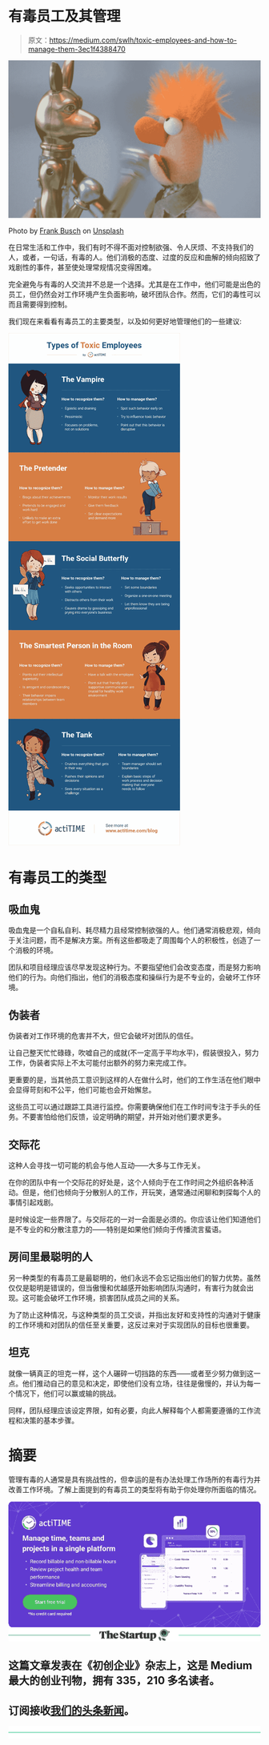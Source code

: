 # 有毒员工及其管理

> 原文：<https://medium.com/swlh/toxic-employees-and-how-to-manage-them-3ec1f4388470>

![](img/3c0d69dcdea5b9fbe17968c26c0c5918.png)

Photo by [Frank Busch](https://unsplash.com/@frankbusch) on [Unsplash](https://unsplash.com/)

在日常生活和工作中，我们有时不得不面对控制欲强、令人厌烦、不支持我们的人，或者，一句话，有毒的人。他们消极的态度、过度的反应和曲解的倾向招致了戏剧性的事件，甚至使处理常规情况变得困难。

完全避免与有毒的人交流并不总是一个选择。尤其是在工作中，他们可能是出色的员工，但仍然会对工作环境产生负面影响，破坏团队合作。然而，它们的毒性可以而且需要得到控制。

我们现在来看看有毒员工的主要类型，以及如何更好地管理他们的一些建议:

![](img/77c66d34227205ecc34adee5f8558083.png)

# 有毒员工的类型

## 吸血鬼

吸血鬼是一个自私自利、耗尽精力且经常控制欲强的人。他们通常消极悲观，倾向于关注问题，而不是解决方案。所有这些都吸走了周围每个人的积极性，创造了一个消极的环境。

团队和项目经理应该尽早发现这种行为。不要指望他们会改变态度，而是努力影响他们的行为。向他们指出，他们的消极态度和操纵行为是不专业的，会破坏工作环境。

## 伪装者

伪装者对工作环境的危害并不大，但它会破坏对团队的信任。

让自己整天忙忙碌碌，吹嘘自己的成就(不一定高于平均水平)，假装很投入，努力工作，伪装者实际上不太可能付出额外的努力来完成工作。

更重要的是，当其他员工意识到这样的人在做什么时，他们的工作生活在他们眼中会显得苛刻和不公平，他们可能也会开始懈怠。

这些员工可以通过跟踪工具进行监控。你需要确保他们在工作时间专注于手头的任务。不要害怕给他们反馈，设定明确的期望，并开始对他们要求更多。

## 交际花

这种人会寻找一切可能的机会与他人互动——大多与工作无关。

在你的团队中有一个交际花的好处是，这个人倾向于在工作时间之外组织各种活动。但是，他们也倾向于分散别人的工作，开玩笑，通常通过闲聊和刺探每个人的事情引起戏剧。

是时候设定一些界限了。与交际花的一对一会面是必须的。你应该让他们知道他们是不专业的和分散注意力的——特别是如果他们倾向于传播流言蜚语。

## 房间里最聪明的人

另一种类型的有毒员工是最聪明的，他们永远不会忘记指出他们的智力优势。虽然仅仅是聪明是错误的，但当傲慢和优越感开始影响团队沟通时，有害行为就会出现。这可能会破坏工作环境，损害团队成员之间的关系。

为了防止这种情况，与这种类型的员工交谈，并指出友好和支持性的沟通对于健康的工作环境和对团队的信任至关重要，这反过来对于实现团队的目标也很重要。

## 坦克

就像一辆真正的坦克一样，这个人碾碎一切挡路的东西——或者至少努力做到这一点。他们推动自己的意见和决定，即使他们没有立场，往往是傲慢的，并认为每一个情况下，他们可以赢或输的挑战。

同样，团队经理应该设定界限，如有必要，向此人解释每个人都需要遵循的工作流程和决策的基本步骤。

# 摘要

管理有毒的人通常是具有挑战性的，但幸运的是有办法处理工作场所的有毒行为并改善工作环境。了解上面提到的有毒员工的类型将有助于你处理你所面临的情况。

[![](img/64b94b5209ef8fa898bc6941a4992cbd.png)](https://www.actitime.com/?utm_source=Medium&utm_medium=Syndication&utm_content=NewBanner)[![](img/308a8d84fb9b2fab43d66c117fcc4bb4.png)](https://medium.com/swlh)

## 这篇文章发表在《初创企业》杂志上，这是 Medium 最大的创业刊物，拥有 335，210 多名读者。

## 订阅接收[我们的头条新闻](http://growthsupply.com/the-startup-newsletter/)。

[![](img/b0164736ea17a63403e660de5dedf91a.png)](https://medium.com/swlh)